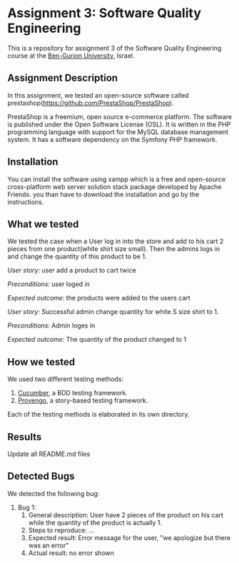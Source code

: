 # Assignment 3: Software Quality Engineering
This is a repository for assignment 3 of the Software Quality Engineering course at the [Ben-Gurion University](https://in.bgu.ac.il/), Israel.

## Assignment Description
In this assignment, we tested an open-source software called prestashop(https://github.com/PrestaShop/PrestaShop).

PrestaShop is a freemium, open source e-commerce platform. The software is published under the Open Software
License (OSL). It is written in the PHP programming language with support for the MySQL database management system.
It has a software dependency on the Symfony PHP framework.

## Installation
You can install the software using xampp which is a free and open-source cross-platform web
server solution stack package developed by Apache Friends. you than have to download the
installation and go by the instructions.

## What we tested
We tested the case when a User log in into the store and add to his cart 2 pieces from one product(white shirt size small).
Then the admins logs in and change the quantity of this product to be 1.


*User story:* user add a product to cart twice

*Preconditions:* user loged in

*Expected outcome:* the products were added to the users cart

*User story:* Successful admin change quantity for white S size shirt to 1.

*Preconditions:* Admin loges in

*Expected outcome:* The quantity of the product changed to 1


## How we tested
We used two different testing methods:
1. [Cucumber](https://cucumber.io/), a BDD testing framework.
2. [Provengo](https://provengo.tech/), a story-based testing framework.

Each of the testing methods is elaborated in its own directory. 

## Results
Update all README.md files

## Detected Bugs
We detected the following bug:

1. Bug 1: 
   1. General description: User have 2 pieces of the product on his cart while the quantity of the product is actually 1.
   2. Steps to reproduce: ...
   3. Expected result: Error message for the user, "we apologize but there was an error"
   4. Actual result: no error shown



